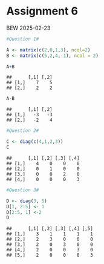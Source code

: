 Assignment 6
================
BEW
2025-02-23

``` r
#Question 1#

A <- matrix(c(2,0,1,3), ncol=2)
B <- matrix(c(5,2,4,-1), ncol = 2)

A+B
```

    ##      [,1] [,2]
    ## [1,]    7    5
    ## [2,]    2    2

``` r
A-B
```

    ##      [,1] [,2]
    ## [1,]   -3   -3
    ## [2,]   -2    4

``` r
#Question 2#

C <- diag(c(4,1,2,3))
C
```

    ##      [,1] [,2] [,3] [,4]
    ## [1,]    4    0    0    0
    ## [2,]    0    1    0    0
    ## [3,]    0    0    2    0
    ## [4,]    0    0    0    3

``` r
#Question 3#

D <- diag(3, 5)
D[1, 2:5] <- 1
D[2:5, 1] <-2
D
```

    ##      [,1] [,2] [,3] [,4] [,5]
    ## [1,]    3    1    1    1    1
    ## [2,]    2    3    0    0    0
    ## [3,]    2    0    3    0    0
    ## [4,]    2    0    0    3    0
    ## [5,]    2    0    0    0    3
